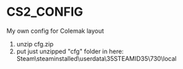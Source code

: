 # CS2_CONFIG
My own config for Colemak layout

1. unzip cfg.zip
2. put just unzipped "cfg" folder in here: Steam\steaminstalled\userdata\35STEAMID35\730\local

